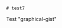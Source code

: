                                                                                                                                                                                                                                                                                                                                                                                                                                                                                                                    # test7
Test "graphical-gist"